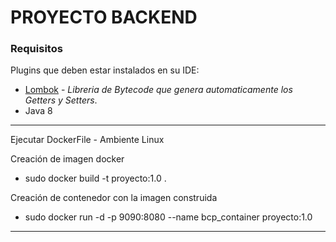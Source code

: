 # PROYECTO BACKEND

### Requisitos

Plugins que deben estar instalados en su IDE:
* [Lombok](http://projectlombok.org/) - *Libreria de Bytecode que genera automaticamente los Getters y Setters*.
* Java 8
---
Ejecutar DockerFile - Ambiente Linux

Creación de imagen docker
* sudo docker build -t proyecto:1.0 .

Creación de contenedor con la imagen construida
* sudo docker run -d -p 9090:8080 --name bcp_container proyecto:1.0
---

